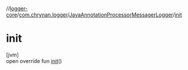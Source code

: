 //[logger-core](../../../index.md)/[com.chrynan.logger](../index.md)/[JavaAnnotationProcessorMessagerLogger](index.md)/[init](init.md)

# init

[jvm]\
open override fun [init](init.md)()
